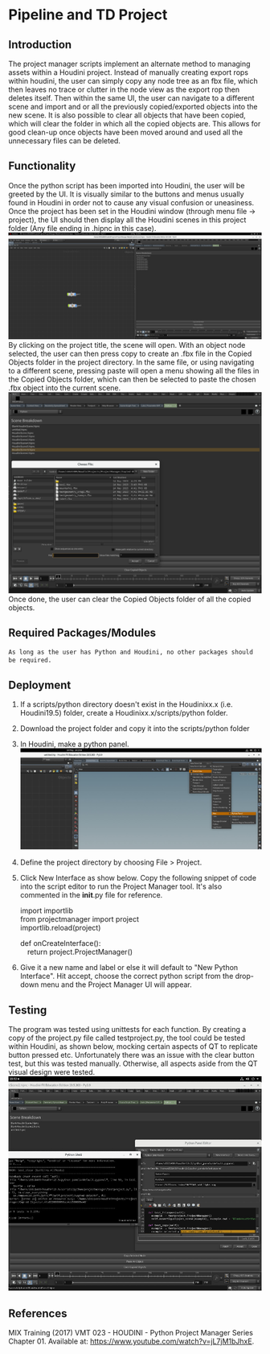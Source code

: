 # Pipeline and TD Project 

## Introduction

The project manager scripts implement an alternate method to managing assets within a Houdini project. Instead of manually creating export rops within houdini, the user can simply copy any node tree as an fbx file, which then leaves no trace or clutter in the node view as the export rop then deletes itself. Then within the same UI, the user can navigate to a different scene and import and or all the previously copied/exported objects into the new scene. It is also possible to clear all objects that have been copied, which will clear the folder in which all the copied objects are. This allows for good clean-up once objects have been moved around and used all the unnecessary files can be deleted.  

## Functionality
Once the python script has been imported into Houdini, the user will be greeted by the UI. It is visually similar to the buttons and menus usually found in Houdini in order not to cause any visual confusion or uneasiness. Once the project has been set in the Houdini window (through menu file -> project), the UI should then display all the Houdini scenes in this project folder (Any file ending in .hipnc in this case).
    ![](./UI.png)
By clicking on the project title, the scene will open. With an object node selected, the user can then press copy to create an .fbx file in the Copied Objects folder in the project directory. In the same file, or using navigating to a different scene, pressing paste will open a menu showing all the files in the Copied Objects folder, which can then be selected to paste the chosen .fbx object into the current scene. 
    ![](./Paste.png)
Once done, the user can clear the Copied Objects folder of all the copied objects.  

## Required Packages/Modules
    As long as the user has Python and Houdini, no other packages should be required.

## Deployment
1. If a scripts/python directory doesn't exist in the Houdinixx.x (i.e. Houdini19.5) folder, create a Houdinixx.x/scripts/python folder.
2. Download the project folder and copy it into the scripts/python folder 
3. In Houdini, make a python panel.
![](./Python%20Panel.jpg)
4. Define the project directory by choosing File > Project.
5. Click New Interface as show below. Copy the following snippet of code into the script editor to run the Project Manager tool. It's also commented in the __init__.py file for reference. 
    
    import importlib <br />
    from projectmanager import project <br />
    importlib.reload(project) <br />


    def onCreateInterface(): <br />
        &emsp;return project.ProjectManager()

6. Give it a new name and label or else it will default to "New Python Interface". Hit accept, choose the correct python script from the drop-down menu and the Project Manager UI will appear. 

## Testing
The program was tested using unittests for each function. By creating a copy of the project.py file called testproject.py, the tool could be tested within Houdini, as shown below, mocking certain aspects of QT to replicate button pressed etc. Unfortunately there was an issue with the clear button test, but this was tested manually. Otherwise, all aspects aside from the QT visual design were tested. 
    ![](./Testing.jpg)

## References
MIX Training (2017) VMT 023 - HOUDINI - Python Project Manager Series Chapter 01. Available at: https://www.youtube.com/watch?v=jL7jM1bJhxE.
